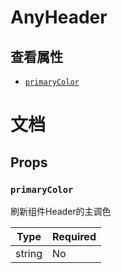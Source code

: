 # AnyHeader

## 查看属性

- [`primaryColor`](AnyHeader.md#primarycolor)


# 文档

## Props

### `primaryColor`

刷新组件Header的主调色

| Type | Required |
| ---- | -------- |
| string | No       |